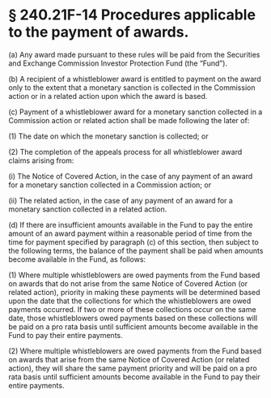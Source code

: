 # § 240.21F-14   Procedures applicable to the payment of awards.

(a) Any award made pursuant to these rules will be paid from the Securities and Exchange Commission Investor Protection Fund (the “Fund”).


(b) A recipient of a whistleblower award is entitled to payment on the award only to the extent that a monetary sanction is collected in the Commission action or in a related action upon which the award is based.


(c) Payment of a whistleblower award for a monetary sanction collected in a Commission action or related action shall be made following the later of:


(1) The date on which the monetary sanction is collected; or


(2) The completion of the appeals process for all whistleblower award claims arising from:


(i) The Notice of Covered Action, in the case of any payment of an award for a monetary sanction collected in a Commission action; or


(ii) The related action, in the case of any payment of an award for a monetary sanction collected in a related action.


(d) If there are insufficient amounts available in the Fund to pay the entire amount of an award payment within a reasonable period of time from the time for payment specified by paragraph (c) of this section, then subject to the following terms, the balance of the payment shall be paid when amounts become available in the Fund, as follows:


(1) Where multiple whistleblowers are owed payments from the Fund based on awards that do not arise from the same Notice of Covered Action (or related action), priority in making these payments will be determined based upon the date that the collections for which the whistleblowers are owed payments occurred. If two or more of these collections occur on the same date, those whistleblowers owed payments based on these collections will be paid on a pro rata basis until sufficient amounts become available in the Fund to pay their entire payments.


(2) Where multiple whistleblowers are owed payments from the Fund based on awards that arise from the same Notice of Covered Action (or related action), they will share the same payment priority and will be paid on a pro rata basis until sufficient amounts become available in the Fund to pay their entire payments.




